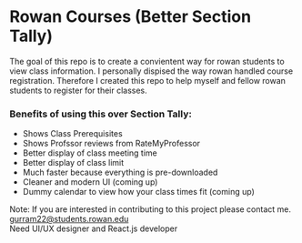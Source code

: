 # Rowan Courses (Better Section Tally)
The goal of this repo is to create a convientent way for rowan students to view class information. I personally dispised the way rowan handled course registration. Therefore I created this repo to help myself and fellow rowan students to register for their classes.

### Benefits of using this over Section Tally:
- Shows Class Prerequisites
- Shows Profssor reviews from RateMyProfessor
- Better display of class meeting time
- Better display of class limit
- Much faster because everything is pre-downloaded
- Cleaner and modern UI (coming up)
- Dummy calendar to view how your class times fit (coming up)

Note:
If you are interested in contributing to this project please contact me.
gurram22@students.rowan.edu
<br>
Need UI/UX designer and React.js developer
